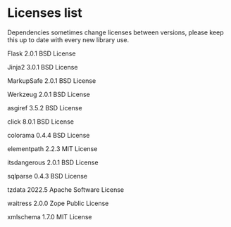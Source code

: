 # Licenses list

Dependencies sometimes change licenses between versions, please keep this up to date with every new library use.

Flask         2.0.1    BSD License

Jinja2        3.0.1    BSD License

MarkupSafe    2.0.1    BSD License

Werkzeug      2.0.1    BSD License

asgiref       3.5.2    BSD License

click         8.0.1    BSD License

colorama      0.4.4    BSD License

elementpath   2.2.3    MIT License

itsdangerous  2.0.1    BSD License

sqlparse      0.4.3    BSD License

tzdata        2022.5   Apache Software License

waitress      2.0.0    Zope Public License

xmlschema     1.7.0    MIT License
